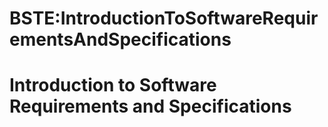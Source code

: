 






BSTE:IntroductionToSoftwareRequirementsAndSpecifications
========================================================






Introduction to Software Requirements and Specifications
========================================================










